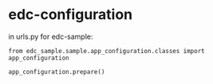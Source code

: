 # edc-configuration

in urls.py for edc-sample:

    from edc_sample.sample.app_configuration.classes import app_configuration
    
    app_configuration.prepare()

